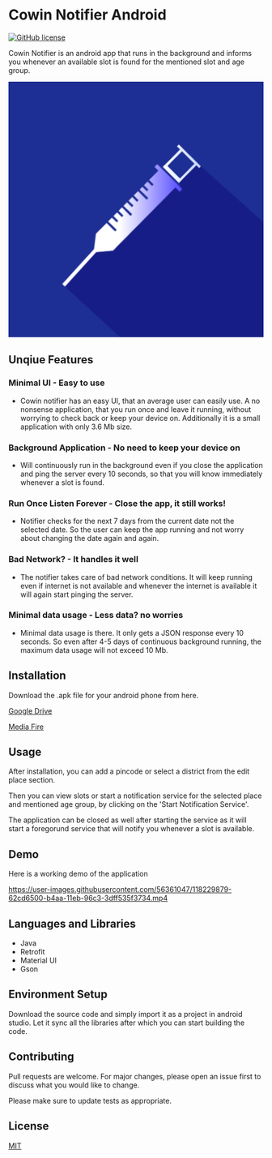 # Cowin Notifier Android

[![GitHub license](https://img.shields.io/badge/License-MIT-blue.svg)](LICENSE)

Cowin Notifier is an android app that runs in the background and informs you whenever an available slot is found for the mentioned slot and age group.

![Cowin Notifier Logo](https://github.com/sukritkapil2/Cowin-Notifier-Android/blob/master/app/src/main/ic_launcher_cowin_notifier-playstore.png?raw=true)

## Unqiue Features

### Minimal UI - Easy to use
* Cowin notifier has an easy UI, that an average user can easily use. A no nonsense application, that you run once and leave it running, without worrying to check back or keep your device on. Additionally it is a small application with only 3.6 Mb size.
### Background Application - No need to keep your device on
* Will continuously run in the background even if you close the application and ping the server every 10 seconds, so that you will know immediately whenever a slot is found.
### Run Once Listen Forever - Close the app, it still works!
* Notifier checks for the next 7 days from the current date not the selected date. So the user can keep the app running and not worry about changing the date again and again.
### Bad Network? - It handles it well
* The notifier takes care of bad network conditions. It will keep running even if internet is not available and whenever the internet is available it will again start pinging the server.
### Minimal data usage - Less data? no worries
* Minimal data usage is there. It only gets a JSON response every 10 seconds. So even after 4-5 days of continuous background running, the maximum data usage will not exceed 10 Mb.

## Installation

Download the .apk file for your android phone from here.

[Google Drive](https://drive.google.com/file/d/1Djre0o9zno1cvPrMWEkLPUDAt4Hyjcg6/view?usp=sharing)

[Media Fire](http://www.mediafire.com/file/if5h59wgok8b0h5/Cowin_Notifier_v1.3.1.apk/file)

## Usage

After installation, you can add a pincode or select a district from the edit place section.

Then you can view slots or start a notification service for the selected place and mentioned age group, by clicking on the 'Start Notification Service'.

The application can be closed as well after starting the service as it will start a foregorund service that will notify you whenever a slot is available.

## Demo

Here is a working demo of the application

https://user-images.githubusercontent.com/56361047/118229879-62cd6500-b4aa-11eb-96c3-3dff535f3734.mp4

## Languages and Libraries

* Java
* Retrofit
* Material UI
* Gson

## Environment Setup

Download the source code and simply import it as a project in android studio.
Let it sync all the libraries after which you can start building the code.

## Contributing

Pull requests are welcome. For major changes, please open an issue first to discuss what you would like to change.

Please make sure to update tests as appropriate.

## License

[MIT](https://choosealicense.com/licenses/mit/)
